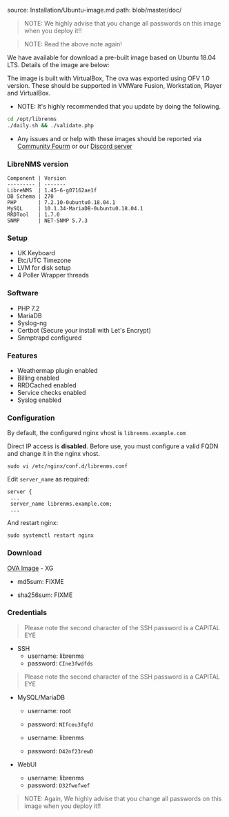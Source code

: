 source: Installation/Ubuntu-image.md
path: blob/master/doc/
> NOTE: We highly advise that you change all passwords on this image when you deploy it!!

> NOTE: Read the above note again!

We have available for download a pre-built image based on Ubuntu 18.04 LTS. Details of the image are below:

The image is built with VirtualBox, The ova was exported using OFV 1.0 version. 
These should be supported in VMWare Fusion, Workstation, Player and VirtualBox.

* NOTE: It's highly recommended that you update by doing the following. 
```bash
cd /opt/librenms
./daily.sh && ./validate.php
```

* Any issues and or help with these images should be reported via [Community Fourm](https://community.librenms.org) or our [Discord server](https://t.libren.ms/discord)

### LibreNMS version
```
Component | Version
--------- | -------
LibreNMS  | 1.45-6-g07162ae1f
DB Schema | 270
PHP       | 7.2.10-0ubuntu0.18.04.1
MySQL     | 10.1.34-MariaDB-0ubuntu0.18.04.1
RRDTool   | 1.7.0
SNMP      | NET-SNMP 5.7.3
```

### Setup

  - UK Keyboard
  - Etc/UTC Timezone
  - LVM for disk setup
  - 4 Poller Wrapper threads

### Software

  - PHP 7.2
  - MariaDB
  - Syslog-ng
  - Certbot (Secure your install with Let's Encrypt)
  - Snmptrapd configured

### Features

  - Weathermap plugin enabled
  - Billing enabled
  - RRDCached enabled
  - Service checks enabled
  - Syslog enabled
  
### Configuration

By default, the configured nginx vhost is `librenms.example.com`

Direct IP access is **disabled**. Before use, you must configure a valid FQDN and change it in the nginx vhost.

    sudo vi /etc/nginx/conf.d/librenms.conf

Edit `server_name` as required:
```nginx
server {
 ...
 server_name librenms.example.com;
 ...
```
And restart nginx:

    sudo systemctl restart nginx

### Download

[OVA Image](FIXME) - XG

  - md5sum: FIXME

  - sha256sum: FIXME

### Credentials

> Please note the second character of the SSH password is a CAPITAL EYE

  - SSH
    - username: librenms
    - password: `CIne3fwdfds`

> Please note the second character of the SSH password is a CAPITAL EYE

  - MySQL/MariaDB
    - username: root
    - password: `NIfceu3fqfd`

    - username: librenms
    - password: `D42nf23rewD`

  - WebUI
    - username: librenms
    - password: `D32fwefwef`

> NOTE: Again, We highly advise that you change all passwords on this image when you deploy it!!